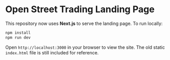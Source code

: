 # Open Street Trading Landing Page

This repository now uses **Next.js** to serve the landing page. To run locally:

```bash
npm install
npm run dev
```

Open `http://localhost:3000` in your browser to view the site. The old static `index.html` file is still included for reference.
